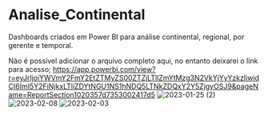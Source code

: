 # Analise_Continental
Dashboards criados em Power BI para análise continental, regional, por gerente e temporal.

Não é possível adicionar o arquivo completo aqui, no entanto deixarei o link para acesso;
https://app.powerbi.com/view?r=eyJrIjoiYWVmY2FmY2EtZTMyZS00ZTZjLTllZmYtMzg3N2VkYjYyYzkzIiwidCI6ImI5Y2FiNjkxLTliZDYtNGU1NS1hNDQ5LTNkZDQxY2Y5ZjgyOSJ9&pageName=ReportSection1020357d7353002417d5
![2023-01-25 (2)](https://user-images.githubusercontent.com/83449614/222535398-27b3cbc3-dc8e-489f-bf06-cfeb29ded341.png)
![2023-02-08](https://user-images.githubusercontent.com/83449614/222535545-c4524047-fff9-4d2f-86a9-7ef01be6f97f.png)
![2023-02-03](https://user-images.githubusercontent.com/83449614/222535654-5c2ca4d7-aac4-432c-a88d-70a3ef9979d8.png)
